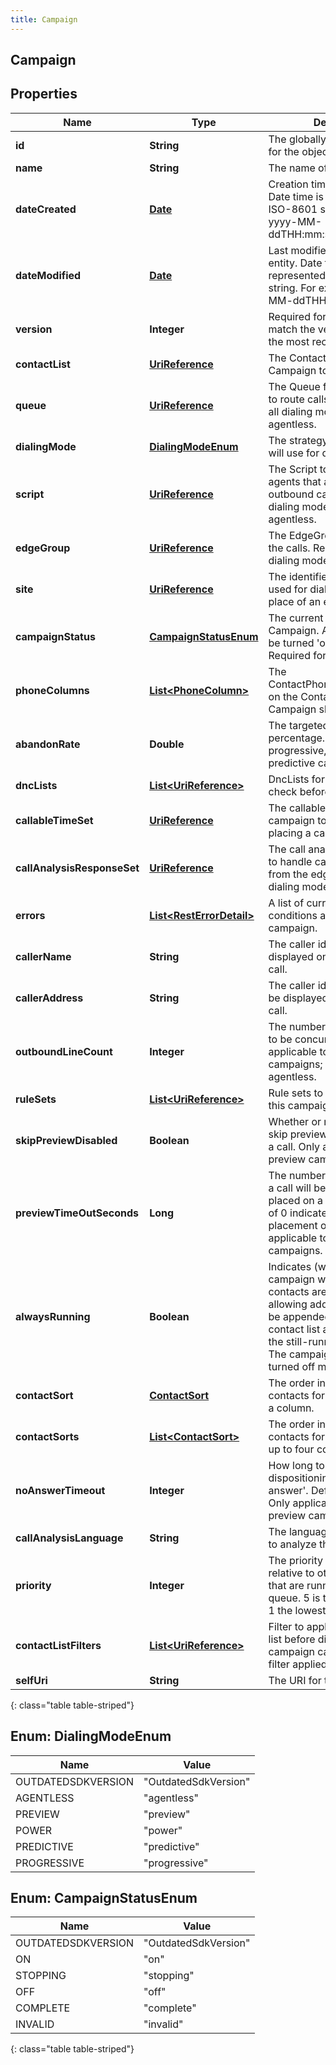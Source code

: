 ```yaml
---
title: Campaign
---
```

## Campaign


## Properties

| Name | Type | Description | Notes |
| ------------ | ------------- | ------------- | ------------- |
| **id** | **String** | The globally unique identifier for the object. |  [optional] |
| **name** | **String** | The name of the Campaign. |  |
| **dateCreated** | [**Date**](Date.html) | Creation time of the entity. Date time is represented as an ISO-8601 string. For example: yyyy-MM-ddTHH:mm:ss.SSSZ |  [optional] |
| **dateModified** | [**Date**](Date.html) | Last modified time of the entity. Date time is represented as an ISO-8601 string. For example: yyyy-MM-ddTHH:mm:ss.SSSZ |  [optional] |
| **version** | **Integer** | Required for updates, must match the version number of the most recent update |  [optional] |
| **contactList** | [**UriReference**](UriReference.html) | The ContactList for this Campaign to dial. |  |
| **queue** | [**UriReference**](UriReference.html) | The Queue for this Campaign to route calls to. Required for all dialing modes except agentless. |  [optional] |
| **dialingMode** | [**DialingModeEnum**](#DialingModeEnum) | The strategy this Campaign will use for dialing. |  |
| **script** | [**UriReference**](UriReference.html) | The Script to be displayed to agents that are handling outbound calls. Required for all dialing modes except agentless. |  [optional] |
| **edgeGroup** | [**UriReference**](UriReference.html) | The EdgeGroup that will place the calls. Required for all dialing modes except preview. |  [optional] |
| **site** | [**UriReference**](UriReference.html) | The identifier of the site to be used for dialing; can be set in place of an edge group. |  [optional] |
| **campaignStatus** | [**CampaignStatusEnum**](#CampaignStatusEnum) | The current status of the Campaign. A Campaign may be turned &#39;on&#39; or &#39;off&#39;. Required for updates. |  [optional] |
| **phoneColumns** | [**List&lt;PhoneColumn&gt;**](PhoneColumn.html) | The ContactPhoneNumberColumns on the ContactList that this Campaign should dial. |  |
| **abandonRate** | **Double** | The targeted abandon rate percentage. Required for progressive, power, and predictive campaigns. |  [optional] |
| **dncLists** | [**List&lt;UriReference&gt;**](UriReference.html) | DncLists for this Campaign to check before placing a call. |  [optional] |
| **callableTimeSet** | [**UriReference**](UriReference.html) | The callable time set for this campaign to check before placing a call. |  [optional] |
| **callAnalysisResponseSet** | [**UriReference**](UriReference.html) | The call analysis response set to handle call analysis results from the edge. Required for all dialing modes except preview. |  [optional] |
| **errors** | [**List&lt;RestErrorDetail&gt;**](RestErrorDetail.html) | A list of current error conditions associated with the campaign. |  [optional] |
| **callerName** | **String** | The caller id name to be displayed on the outbound call. |  |
| **callerAddress** | **String** | The caller id phone number to be displayed on the outbound call. |  |
| **outboundLineCount** | **Integer** | The number of outbound lines to be concurrently dialed. Only applicable to non-preview campaigns; only required for agentless. |  [optional] |
| **ruleSets** | [**List&lt;UriReference&gt;**](UriReference.html) | Rule sets to be applied while this campaign is dialing. |  [optional] |
| **skipPreviewDisabled** | **Boolean** | Whether or not agents can skip previews without placing a call. Only applicable for preview campaigns. |  [optional] |
| **previewTimeOutSeconds** | **Long** | The number of seconds before a call will be automatically placed on a preview. A value of 0 indicates no automatic placement of calls. Only applicable to preview campaigns. |  [optional] |
| **alwaysRunning** | **Boolean** | Indicates (when true) that the campaign will remain on after contacts are depleted, allowing additional contacts to be appended/added to the contact list and processed by the still-running campaign. The campaign can still be turned off manually. |  [optional] |
| **contactSort** | [**ContactSort**](ContactSort.html) | The order in which to sort contacts for dialing, based on a column. |  [optional] |
| **contactSorts** | [**List&lt;ContactSort&gt;**](ContactSort.html) | The order in which to sort contacts for dialing, based on up to four columns. |  [optional] |
| **noAnswerTimeout** | **Integer** | How long to wait before dispositioning a call as &#39;no-answer&#39;. Default 30 seconds. Only applicable to non-preview campaigns. |  [optional] |
| **callAnalysisLanguage** | **String** | The language the edge will use to analyze the call. |  [optional] |
| **priority** | **Integer** | The priority of this campaign relative to other campaigns that are running on the same queue. 5 is the highest priority, 1 the lowest. |  [optional] |
| **contactListFilters** | [**List&lt;UriReference&gt;**](UriReference.html) | Filter to apply to the contact list before dialing. Currently a campaign can only have one filter applied. |  [optional] |
| **selfUri** | **String** | The URI for this object |  [optional] |
{: class="table table-striped"}


<a name="DialingModeEnum"></a>

## Enum: DialingModeEnum

| Name | Value |
| ---- | ----- |
| OUTDATEDSDKVERSION | &quot;OutdatedSdkVersion&quot; |
| AGENTLESS | &quot;agentless&quot; |
| PREVIEW | &quot;preview&quot; |
| POWER | &quot;power&quot; |
| PREDICTIVE | &quot;predictive&quot; |
| PROGRESSIVE | &quot;progressive&quot; |


<a name="CampaignStatusEnum"></a>

## Enum: CampaignStatusEnum

| Name | Value |
| ---- | ----- |
| OUTDATEDSDKVERSION | &quot;OutdatedSdkVersion&quot; |
| ON | &quot;on&quot; |
| STOPPING | &quot;stopping&quot; |
| OFF | &quot;off&quot; |
| COMPLETE | &quot;complete&quot; |
| INVALID | &quot;invalid&quot; |
{: class="table table-striped"}


